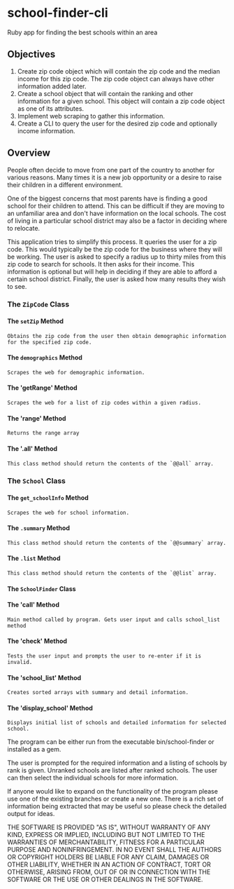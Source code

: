 # school-finder-cli
Ruby app for finding the best schools within an area

## Objectives

1. Create zip code object which will contain the zip code and the median income for this zip code. The zip code object can always have other information added later.
2. Create a school object that will contain the ranking and other information for a given school. This object will contain a zip code object as one of its attributes.
3. Implement web scraping to gather this information.
4. Create a CLI to query the user for the desired zip code and optionally income information.

## Overview

People often decide to move from one part of the country to another for various reasons. Many times it is a new job opportunity
or a desire to raise their children in a different environment.

One of the biggest concerns that most parents have is finding a good school for their children to attend. This can be difficult
if they are moving to an unfamiliar area and don't have information on the local schools. The cost of living in a particular
school district may also be a factor in deciding where to relocate.

This application tries to simplify this process. It queries the user for a zip code. This would typically be the zip code for the
business where they will be working. The user is asked to specify a radius up to thirty miles from this zip code to search for
schools. It then asks for their income. This information is optional but will help in deciding if they are able to afford a
certain school district. Finally, the user is asked how many results they wish to see.

### The `ZipCode` Class


#### The `setZip` Method
    Obtains the zip code from the user then obtain demographic information for the specified zip code.

#### The `demographics` Method
    Scrapes the web for demographic information.
    
#### The 'getRange' Method
    Scrapes the web for a list of zip codes within a given radius.
    
#### The 'range' Method
    Returns the range array
    
#### The '.all' Method
    This class method should return the contents of the `@@all` array.


### The `School` Class

#### The `get_schoolInfo` Method
    Scrapes the web for school information.

#### The `.summary` Method

    This class method should return the contents of the `@@summary` array.

#### The `.list` Method

    This class method should return the contents of the `@@list` array.


#### The `SchoolFinder` Class

#### The 'call' Method

    Main method called by program. Gets user input and calls school_list method
    
#### The 'check' Method

    Tests the user input and prompts the user to re-enter if it is invalid.
    
#### The 'school_list' Method

    Creates sorted arrays with summary and detail information.
    
#### The 'display_school' Method

    Displays initial list of schools and detailed information for selected school.


The program can be either run from the executable bin/school-finder or installed as a gem.

The user is prompted for the required information and a listing of schools by rank is given. Unranked schools are listed after
ranked schools. The user can then select the individual schools for more information.

If anyone would like to expand on the functionality of the program please use one of the existing branches or create a new one.
There is a rich set of information being extracted that may be useful so please check the detailed output for ideas.

THE SOFTWARE IS PROVIDED "AS IS", WITHOUT WARRANTY OF ANY KIND, EXPRESS OR IMPLIED, INCLUDING BUT NOT LIMITED TO THE WARRANTIES
OF MERCHANTABILITY, FITNESS FOR A PARTICULAR PURPOSE AND NONINFRINGEMENT. IN NO EVENT SHALL THE AUTHORS OR COPYRIGHT HOLDERS BE
LIABLE FOR ANY CLAIM, DAMAGES OR OTHER LIABILITY, WHETHER IN AN ACTION OF CONTRACT, TORT OR OTHERWISE, ARISING FROM, OUT OF OR IN
CONNECTION WITH THE SOFTWARE OR THE USE OR OTHER DEALINGS IN THE SOFTWARE.